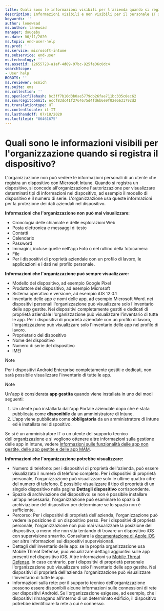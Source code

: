 ```yaml
---
title: Quali sono le informazioni visibili per l'azienda quando si registra il dispositivo?
description: Informazioni visibili e non visibili per il personale IT sul dispositivo gestito.
keywords: ''
author: lenewsad
ms.author: lanewsad
manager: dougeby
ms.date: 06/11/2020
ms.topic: end-user-help
ms.prod: ''
ms.service: microsoft-intune
ms.subservice: end-user
ms.technology: ''
ms.assetid: 12655728-a1af-4d89-97bc-925fe36c0dc4
searchScope:
- User help
ROBOTS: ''
ms.reviewer: esmich
ms.suite: ems
ms.collection: ''
ms.openlocfilehash: bc3ff7b10d3b0ae5779db26fae711bc335c8ec62
ms.sourcegitcommit: eccf83dc41f2764675d4fd6b6e9f02e6631792d2
ms.translationtype: HT
ms.contentlocale: it-IT
ms.lasthandoff: 07/18/2020
ms.locfileid: "86461675"
---
```

# <a name="what-information-can-my-organization-see-when-i-enroll-my-device"></a>Quali sono le informazioni visibili per l'organizzazione quando si registra il dispositivo?

L'organizzazione non può vedere le informazioni personali di un utente che registra un dispositivo con Microsoft Intune. Quando si registra un dispositivo, si concede all'organizzazione l'autorizzazione per visualizzare determinati tipi di informazioni nel dispositivo, ad esempio il modello di dispositivo e il numero di serie. L'organizzazione usa queste informazioni per la protezione dei dati aziendali nel dispositivo.

**Informazioni che l'organizzazione non può mai visualizzare:**

- Cronologia delle chiamate e delle esplorazioni Web
- Posta elettronica e messaggi di testo
- Contatti
- Calendario
- Password
- Immagini, incluse quelle nell'app Foto o nel rullino della fotocamera
- File
- Per i dispositivi di proprietà aziendale con un profilo di lavoro, le applicazioni e i dati nel profilo personale. 

**Informazioni che l'organizzazione può sempre visualizzare:**

- Modello del dispositivo, ad esempio Google Pixel
- Produttore del dispositivo, ad esempio Microsoft
- Sistema operativo e versione, ad esempio iOS 12.0.1
- Inventario delle app e nomi delle app, ad esempio Microsoft Word. nei dispositivi personali l'organizzazione può visualizzare solo l'inventario delle app gestite. Nei dispositivi completamente gestiti e dedicati di proprietà aziendale l'organizzazione può visualizzare l'inventario di tutte le app. Per i dispositivi di proprietà aziendale con un profilo di lavoro, l'organizzazione può visualizzare solo l'inventario delle app nel profilo di lavoro.
- Proprietario del dispositivo
- Nome del dispositivo
- Numero di serie del dispositivo
- IMEI

 > [!NOTE]
 > Per i dispositivi Android Enterprise completamente gestiti e dedicati, non sarà possibile visualizzare l'inventario di tutte le app.
 
 > [!NOTE]
 > Un'app è considerata **app gestita** quando viene installata in uno dei modi seguenti:
 > 1. Un utente può installarla dall'app Portale aziendale dopo che è stata pubblicata come **disponibile** da un amministratore di Intune.
 > 2. L'app viene pubblicata come **obbligatoria** da un amministratore di Intune ed è installata nel dispositivo. 
 >
 > Se si è un amministratore IT o un utente del supporto tecnico dell'organizzazione e si vogliono ottenere altre informazioni sulla gestione delle app in Intune, vedere [Informazioni sulle funzionalità delle app non gestite, delle app gestite e delle app MAM](https://techcommunity.microsoft.com/t5/enterprise-mobility-security/understanding-the-capabilities-of-unmanaged-apps-managed-apps/ba-p/249164).
    
**Informazioni che l'organizzazione potrebbe visualizzare:**

- Numero di telefono: per i dispositivi di proprietà dell'azienda, può essere visualizzato il numero di telefono completo. Per i dispositivi di proprietà personale, l'organizzazione può visualizzare solo le ultime quattro cifre del numero di telefono. È possibile visualizzare il tipo di proprietà di un singolo dispositivo nella pagina **Dettagli dispositivo** corrispondente.
- Spazio di archiviazione del dispositivo: se non è possibile installare un'app necessaria, l'organizzazione può esaminare lo spazio di archiviazione del dispositivo per determinare se lo spazio non è sufficiente.  
- Percorso: Per i dispositivi di proprietà dell'azienda, l'organizzazione può vedere la posizione di un dispositivo perso. Per i dispositivi di proprietà personale, l'organizzazione non può mai visualizzare la posizione del dispositivo, a meno che non stia tentando di trovare un dispositivo iOS con supervisione smarrito. Consultare la [documentazione di Apple iOS](https://go.microsoft.com/fwlink/?linkid=853816) per altre informazioni sui dispositivi supervisionati.  
- Dettagli dell'inventario delle app: se la propria organizzazione usa Mobile Threat Defense, può visualizzare dettagli aggiuntivi sulle app presenti nel dispositivo iOS. Altre informazioni su [Mobile Threat Defense](set-up-mobile-threat-defense.md). In caso contrario, per i dispositivi di proprietà personale l'organizzazione può visualizzare solo l'inventario delle app gestite. Nei dispositivi di proprietà dell'azienda l'organizzazione può visualizzare l'inventario di tutte le app.
- Informazioni sulla rete: per il supporto tecnico dell'organizzazione possono essere disponibili alcune informazioni sulle connessioni di rete per dispositivi Android. Se l'organizzazione esigesse, ad esempio, che i dispositivi rimangano all'interno di un determinato edificio, il dispositivo potrebbe identificare la rete a cui è connesso. 
